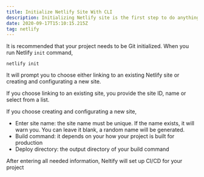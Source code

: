 ```yaml
---
title: Initialize Netlify Site With CLI
description: Initializing Netlify site is the first step to do anything with CLI
date: 2020-09-17T15:10:15.215Z
tag: netlify
---
```

It is recommended that your project needs to be Git initialized. When you run Netlify `init`  command,

```
netlify init
```

It will prompt you to choose either linking to an existing Netlify site or creating and configurating a new site.

If you choose linking to an existing site, you provide the site ID, name or select from a list.

If you choose creating and configurating a new site, 

* Enter site name: the site name must be unique. If the name exists, it will warn you. You can leave it blank, a random name will be generated.
* Build command: it depends on your how your project is built for production
* Deploy directory: the output directory of your build command

After entering all needed information, Neltify will set up CI/CD for your project